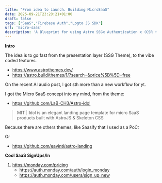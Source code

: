```yaml
---
title: "From idea to Launch. Building MicroSaaS"
date: 2025-09-21T23:20:21+01:00
draft: false
tags: ["SaaS","Firebase Auth","Logto JS SDK"]
url: 'micro-saas'
description: 'A Blueprint for using Astro SSGx Authentication x (CSR + WebApp Features) to launch fast'
---
```




**Intro**

The idea is to go fast from the presentation layer (SSG Theme), to the vibe coded features.

* https://www.astrothemes.dev/
* https://astro.build/themes/1/?search=&price%5B%5D=free


On the recent AI audio post, I got sth more than a new workflow for yt.

I got the Micro SaaS concept into my mind, from the theme:

* https://github.com/LaB-CH3/Astro-idol

> MIT | Idol is an elegant landing page template for micro SaaS products built with AstroJS & Skeleton CSS

Because there are others themes, like Saasify that I used as a PoC:

Or

* https://github.com/eavinti/astro-landing


**Cool SaaS SignUps/In**

1. https://monday.com/pricing
    * https://auth.monday.com/auth/login_monday
    * https://auth.monday.com/users/sign_up_new